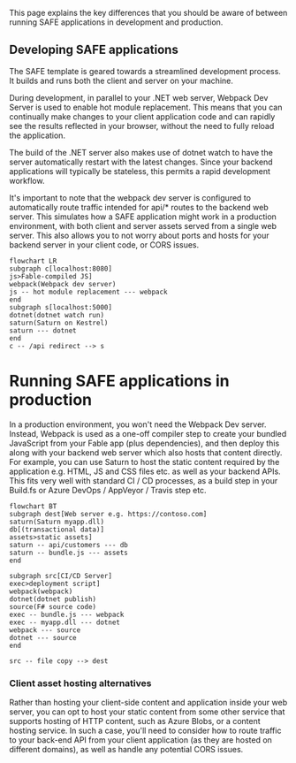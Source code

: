 This page explains the key differences that you should be aware of between running SAFE applications in development and production.

## Developing SAFE applications
The SAFE template is geared towards a streamlined development process. It builds and runs both the client and server on your machine.

During development, in parallel to your .NET web server, Webpack Dev Server is used to enable hot module replacement. This means that you can continually make changes to your client application code and can rapidly see the results reflected in your browser, without the need to fully reload the application.

The build of the .NET server also makes use of dotnet watch to have the server automatically restart with the latest changes. Since your backend applications will typically be stateless, this permits a rapid development workflow.

It's important to note that the webpack dev server is configured to automatically route traffic intended for api/* routes to the backend web server. This simulates how a SAFE application might work in a production environment, with both client and server assets served from a single web server. This also allows you to not worry about ports and hosts for your backend server in your client code, or CORS issues.

```mermaid
flowchart LR
subgraph c[localhost:8080]
js>Fable-compiled JS]
webpack(Webpack dev server)
js -- hot module replacement --- webpack
end
subgraph s[localhost:5000]
dotnet(dotnet watch run)
saturn(Saturn on Kestrel)
saturn --- dotnet
end
c -- /api redirect --> s
```

# Running SAFE applications in production
In a production environment, you won't need the Webpack Dev server. Instead, Webpack is used as a one-off compiler step to create your bundled JavaScript from your Fable app (plus dependencies), and then deploy this along with your backend web server which also hosts that content directly. For example, you can use Saturn to host the static content required by the application e.g. HTML, JS and CSS files etc. as well as your backend APIs. This fits very well with standard CI / CD processes, as a build step in your Build.fs or Azure DevOps / AppVeyor / Travis step etc.

```mermaid
flowchart BT
subgraph dest[Web server e.g. https://contoso.com]
saturn(Saturn myapp.dll)
db[(transactional data)]
assets>static assets]
saturn -- api/customers --- db
saturn -- bundle.js --- assets
end

subgraph src[CI/CD Server]
exec>deployment script]
webpack(webpack)
dotnet(dotnet publish)
source(F# source code)
exec -- bundle.js --- webpack
exec -- myapp.dll --- dotnet
webpack --- source
dotnet --- source
end

src -- file copy --> dest

```

### Client asset hosting alternatives

Rather than hosting your client-side content and application inside your web server, you can opt to host your static content from some other service that supports hosting of HTTP content, such as Azure Blobs, or a content hosting service. In such a case, you'll need to consider how to route traffic to your back-end API from your client application (as they are hosted on different domains), as well as handle any potential CORS issues.